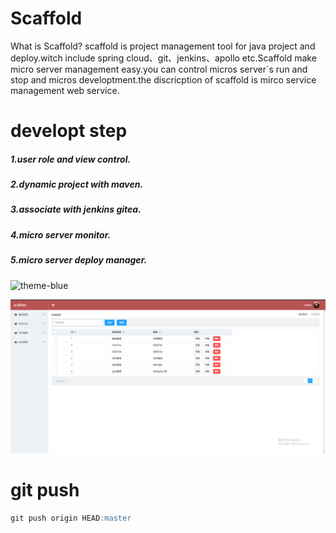 # Scaffold
What is Scaffold? scaffold is project management tool for java project and deploy.witch include spring cloud、git、jenkins、apollo etc.Scaffold make micro server management easy.you can control micros server`s run and stop and micros developtment.the discricption of scaffold is mirco service management web service.

# developt step
##### 1.user role and view control.
##### 2.dynamic project with maven.
##### 3.associate with jenkins gitea.
##### 4.micro server monitor.
##### 5.micro server deploy manager.


![theme-blue](https://github.com/tianjingle/Scaffold/blob/master/src/main/resources/static/img/picture.PNG)

![theme-blue](https://github.com/tianjingle/scaffold-front/blob/main/static/img/picture.PNG)

# git push
```sql
git push origin HEAD:master
```



